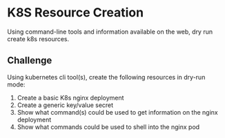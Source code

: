 # K8S Resource Creation

Using command-line tools and information available on the web, dry run create k8s resources.

## Challenge

Using kubernetes cli tool(s), create the following resources in dry-run mode:

1. Create a basic K8s nginx deployment
2. Create a generic key/value secret
3. Show what command(s) could be used to get information on the nginx deployment
4. Show what commands could be used to shell into the nginx pod

